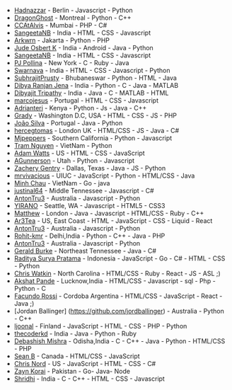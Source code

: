 ﻿- [Hadnazzar](https://github.com/hadnazzar) - Berlin - Javascript - Python
- [DragonGhost](https://github.com/DragonGhost7) - Montreal - Python - C++
- [CCAtAlvis](https://github.com/CCAtAlvis) - Mumbai - PHP - C#
- [SangeetaNB](https://github.com/SangeetaNB) - India - HTML - CSS - Javascript
- [Arkwrn](https://github.com/arkwrn) - Jakarta - Python - PHP
- [Jude Osbert K](https://github.com/judeosbert) - India - Android - Java - Python
- [SangeetaNB](https://github.com/SangeetaNB) - India - HTML - CSS - Javascript
- [PJ Pollina](https://github.com/pjpollina) - New York - C - Ruby - Java
- [Swarnava](https://github.com/swarnava) - India - HTML - CSS - Javascript - Python
- [SubhrajitPrusty](https://github.com/SubhrajitPrusty) - Bhubaneswar - Python - HTML - Java
- [Dibya Ranjan Jena](https://github.com/dibyasonu/) - India - Python - C - Java - MATLAB
- [Dibyajit Tripathy](https://github.com/Dibyajitdj/) - India - Java - C - MATLAB - HTML
- [marcojesus](https://github.com/marcojesus) - Portugal - HTML - CSS - Javascript
- [Adrianteri](https://github.com/Adrianteri) - Kenya - Python - Js - Java - C++
- [Grady](https://github.com/gradyhouston) - Washington D.C, USA - HTML - CSS - JS - PHP
- [João Silva](https://github.com/l32355) - Portugal - Java - Python
- [hercegtomas](https://github.com/hercegtomas) - London UK - HTML/CSS - JS - Java - C# 
- [Mjpeppers](https://github.com/McGdevfunk824) - Southern California - Python - Javascript
- [Tram Nguyen](https://github.com/nthtram) - VietNam - Python
- [Adam Watts](https://github.com/AdamWatts) - US - HTML - CSS - JavaScript
- [AGunnerson](https://github.com/TheGunder) - Utah - Python - Javascript
- [Zachery Gentry](https://github.com/zacherygentry) - Dallas, Texas - Java - JS - Python
- [mrvivacious](https://github.com/mrvivacious) - UIUC - JavaScript - Python - HTML/CSS - Java
- [Minh Chau](https://github.com/ctrongminh) - VietNam - Go - java
- [justinal64](https://github.com/justinal64) - Middle Tennessee - Javascript - C#
- [AntonTru3](https://github.com/AntonTru3) - Australia - Javascript - Python
- [YIRANO](https://github.com/yirano) - Seattle, WA - Javascript - HTML5 - CSS3
- [Matthew](https://github.com/TechDimension) - London - Java - Javascript - HTML/CSS - Ruby - C++
- [Ar3Tea](https://github.com/ar3tea) - US, East Coast - HTML - JavaScript - CSS - Liquid - React
- [AntonTru3](https://github.com/AntonTru3) - Australia - Javascript - Python
- [Rohit-kmr](https://github.com/Rohit-Kmr) - Delhi,India - Python - C++ - Java - PHP 
- [AntonTru3](https://github.com/AntonTru3) - Australia - Javascript - Python
- [Gerald Burke](https://gihub.com/geraldfingburke) - Northeast Tennessee - Java - C#
- [Raditya Surya Pratama](https://github.com/radityasurya) - Indonesia - JavaScript - Go - C# - HTML - CSS - Python
- [Chris Watkin](https://github.com/CQW-Code) - North Carolina - HTML/CSS - Ruby - React - JS - ASL ;)
- [Akshat Pande](https://github.com/akshat0047) - Lucknow,India - HTML/CSS - Javascript - sql - Php - Python - C
- [Facundo Rossi](https://github.com/FacuRossi) - Cordoba Argentina - HTML/CSS - JavaScript - React - Java  ;)
- [Jordan Ballinger] (https://github.com/jordballinger) - Australia - Python - C++
- [ljoonal](https://github.com/ljoonal) - Finland - JavaScript - HTML - CSS - PHP - Python
- [thecoderkd](https://github.com/thecoderkd) - India - Java - Python - Ruby
- [Debashish Mishra](https://github.com/Zanark) - Odisha,India - C - C++ - Java - Python - HTML/CSS - PHP 
- [Sean B](https://github.com/seanysean) - Canada - HTML/CSS - JavaScript
- [Chris Nord](https://github.com/pandabear41) - US - JavaScript - HTML - CSS - C#
- [Zayn Korai](https://github.com/zaynkorai) - Pakistan - Go- Java- Node
- [Shridhi](https://github.com/aggarwal19) - India - C - C++ - HTML - CSS - Javascript
